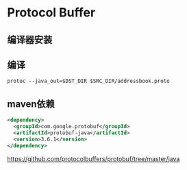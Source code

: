 # Protocol Buffer

## 编译器安装

## 编译

```shell
protoc --java_out=$DST_DIR $SRC_DIR/addressbook.proto
```

## maven依赖

```xml
<dependency>
  <groupId>com.google.protobuf</groupId>
  <artifactId>protobuf-java</artifactId>
  <version>3.6.1</version>
</dependency>
```

https://github.com/protocolbuffers/protobuf/tree/master/java


